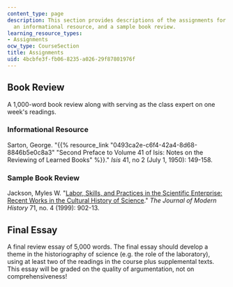 ```yaml
---
content_type: page
description: This section provides descriptions of the assignments for the course,
  an informational resource, and a sample book review.
learning_resource_types:
- Assignments
ocw_type: CourseSection
title: Assignments
uid: 4bcbfe3f-fb06-8235-a026-29f87801976f
---
```


Book Review
-----------

A 1,000-word book review along with serving as the class expert on one week's readings.

### Informational Resource

Sarton, George. "{{% resource_link "0493ca2e-c6f4-42a4-8d68-8846b5e0c8a3" "Second Preface to Volume 41 of Isis: Notes on the Reviewing of Learned Books" %}}." _Isis_ 41, no 2 (July 1, 1950): 149-158. 

### Sample Book Review

Jackson, Myles W. "[Labor, Skills, and Practices in the Scientific Enterprise: Recent Works in the Cultural History of Science](http://www.jstor.org/stable/10.1086/235363 )." _The Journal of Modern History_ 71, no. 4 (1999): 902-13.

Final Essay
-----------

A final review essay of 5,000 words. The final essay should develop a theme in the historiography of science (e.g. the role of the laboratory), using at least two of the readings in the course plus supplemental texts. This essay will be graded on the quality of argumentation, not on comprehensiveness!
